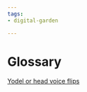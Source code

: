 ```yaml
---
tags:
- digital-garden

---
```


# Glossary

[Yodel or head voice flips](Yodel%20or%20head%20voice%20flips.md)